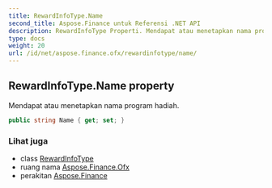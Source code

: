 ```yaml
---
title: RewardInfoType.Name
second_title: Aspose.Finance untuk Referensi .NET API
description: RewardInfoType Properti. Mendapat atau menetapkan nama program hadiah.
type: docs
weight: 20
url: /id/net/aspose.finance.ofx/rewardinfotype/name/
---
```

## RewardInfoType.Name property

Mendapat atau menetapkan nama program hadiah.

```csharp
public string Name { get; set; }
```

### Lihat juga

* class [RewardInfoType](../)
* ruang nama [Aspose.Finance.Ofx](../../rewardinfotype/)
* perakitan [Aspose.Finance](../../../)


